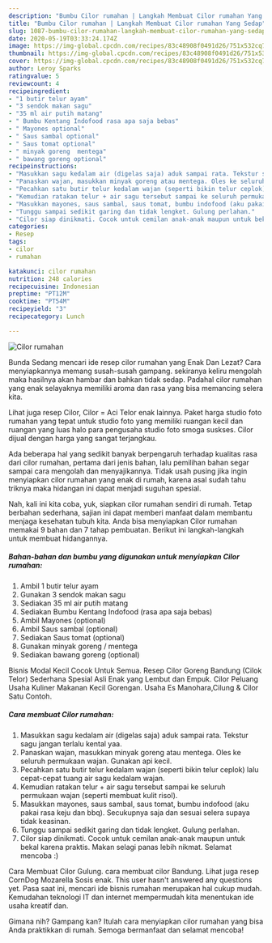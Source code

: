 ```yaml
---
description: "Bumbu Cilor rumahan | Langkah Membuat Cilor rumahan Yang Sedap"
title: "Bumbu Cilor rumahan | Langkah Membuat Cilor rumahan Yang Sedap"
slug: 1087-bumbu-cilor-rumahan-langkah-membuat-cilor-rumahan-yang-sedap
date: 2020-05-19T03:33:24.174Z
image: https://img-global.cpcdn.com/recipes/83c48908f0491d26/751x532cq70/cilor-rumahan-foto-resep-utama.jpg
thumbnail: https://img-global.cpcdn.com/recipes/83c48908f0491d26/751x532cq70/cilor-rumahan-foto-resep-utama.jpg
cover: https://img-global.cpcdn.com/recipes/83c48908f0491d26/751x532cq70/cilor-rumahan-foto-resep-utama.jpg
author: Leroy Sparks
ratingvalue: 5
reviewcount: 4
recipeingredient:
- "1 butir telur ayam"
- "3 sendok makan sagu"
- "35 ml air putih matang"
- " Bumbu Kentang Indofood rasa apa saja bebas"
- " Mayones optional"
- " Saus sambal optional"
- " Saus tomat optional"
- " minyak goreng  mentega"
- " bawang goreng optional"
recipeinstructions:
- "Masukkan sagu kedalam air (digelas saja) aduk sampai rata. Tekstur sagu jangan terlalu kental yaa."
- "Panaskan wajan, masukkan minyak goreng atau mentega. Oles ke seluruh permukaan wajan. Gunakan api kecil."
- "Pecahkan satu butir telur kedalam wajan (seperti bikin telur ceplok) lalu cepat-cepat tuang air sagu kedalam wajan."
- "Kemudian ratakan telur + air sagu tersebut sampai ke seluruh permukaan wajan (seperti membuat kulit risol)."
- "Masukkan mayones, saus sambal, saus tomat, bumbu indofood (aku pakai rasa keju dan bbq). Secukupnya saja dan sesuai selera supaya tidak keasinan."
- "Tunggu sampai sedikit garing dan tidak lengket. Gulung perlahan."
- "Cilor siap dinikmati. Cocok untuk cemilan anak-anak maupun untuk bekal karena praktis. Makan selagi panas lebih nikmat. Selamat mencoba :)"
categories:
- Resep
tags:
- cilor
- rumahan

katakunci: cilor rumahan 
nutrition: 248 calories
recipecuisine: Indonesian
preptime: "PT12M"
cooktime: "PT54M"
recipeyield: "3"
recipecategory: Lunch

---
```



![Cilor rumahan](https://img-global.cpcdn.com/recipes/83c48908f0491d26/751x532cq70/cilor-rumahan-foto-resep-utama.jpg)

Bunda Sedang mencari ide resep cilor rumahan yang Enak Dan Lezat? Cara menyiapkannya memang susah-susah gampang. sekiranya keliru mengolah maka hasilnya akan hambar dan bahkan tidak sedap. Padahal cilor rumahan yang enak selayaknya memiliki aroma dan rasa yang bisa memancing selera kita.

Lihat juga resep Cilor, Cilor = Aci Telor enak lainnya. Paket harga studio foto rumahan yang tepat untuk studio foto yang memiliki ruangan kecil dan ruangan yang luas halo para pengusaha studio foto smoga suskses. Cilor dijual dengan harga yang sangat terjangkau.

Ada beberapa hal yang sedikit banyak berpengaruh terhadap kualitas rasa dari cilor rumahan, pertama dari jenis bahan, lalu pemilihan bahan segar sampai cara mengolah dan menyajikannya. Tidak usah pusing jika ingin menyiapkan cilor rumahan yang enak di rumah, karena asal sudah tahu triknya maka hidangan ini dapat menjadi suguhan spesial.


Nah, kali ini kita coba, yuk, siapkan cilor rumahan sendiri di rumah. Tetap berbahan sederhana, sajian ini dapat memberi manfaat dalam membantu menjaga kesehatan tubuh kita. Anda bisa menyiapkan Cilor rumahan memakai 9 bahan dan 7 tahap pembuatan. Berikut ini langkah-langkah untuk membuat hidangannya.

<!--inarticleads1-->

##### Bahan-bahan dan bumbu yang digunakan untuk menyiapkan Cilor rumahan:

1. Ambil 1 butir telur ayam
1. Gunakan 3 sendok makan sagu
1. Sediakan 35 ml air putih matang
1. Sediakan  Bumbu Kentang Indofood (rasa apa saja bebas)
1. Ambil  Mayones (optional)
1. Ambil  Saus sambal (optional)
1. Sediakan  Saus tomat (optional)
1. Gunakan  minyak goreng / mentega
1. Sediakan  bawang goreng (optional)


Bisnis Modal Kecil Cocok Untuk Semua. Resep Cilor Goreng Bandung (Cilok Telor) Sederhana Spesial Asli Enak yang Lembut dan Empuk. Cilor Peluang Usaha Kuliner Makanan Kecil Gorengan. Usaha Es Manohara,Cilung &amp; Cilor Satu Contoh. 

<!--inarticleads2-->

##### Cara membuat Cilor rumahan:

1. Masukkan sagu kedalam air (digelas saja) aduk sampai rata. Tekstur sagu jangan terlalu kental yaa.
1. Panaskan wajan, masukkan minyak goreng atau mentega. Oles ke seluruh permukaan wajan. Gunakan api kecil.
1. Pecahkan satu butir telur kedalam wajan (seperti bikin telur ceplok) lalu cepat-cepat tuang air sagu kedalam wajan.
1. Kemudian ratakan telur + air sagu tersebut sampai ke seluruh permukaan wajan (seperti membuat kulit risol).
1. Masukkan mayones, saus sambal, saus tomat, bumbu indofood (aku pakai rasa keju dan bbq). Secukupnya saja dan sesuai selera supaya tidak keasinan.
1. Tunggu sampai sedikit garing dan tidak lengket. Gulung perlahan.
1. Cilor siap dinikmati. Cocok untuk cemilan anak-anak maupun untuk bekal karena praktis. Makan selagi panas lebih nikmat. Selamat mencoba :)


Cara Membuat Cilor Gulung. cara membuat cilor Bandung. Lihat juga resep CornDog Mozarella Sosis enak. This user hasn&#39;t answered any questions yet. Pasa saat ini, mencari ide bisnis rumahan merupakan hal cukup mudah. Kemudahan teknologi IT dan internet mempermudah kita menentukan ide usaha kreatif dan. 

Gimana nih? Gampang kan? Itulah cara menyiapkan cilor rumahan yang bisa Anda praktikkan di rumah. Semoga bermanfaat dan selamat mencoba!

